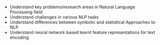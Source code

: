 - Understand key problems/research areas in Natural Language Processing field
- Understand challenges in various NLP tasks
- Understand differences between symbolic and statistical Approaches to NLP
- Understand neural network based learnt feature representations for text encoding

